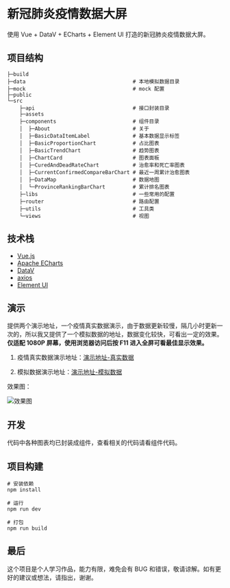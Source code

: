 # 新冠肺炎疫情数据大屏

使用 Vue + DataV + ECharts + Element UI 打造的新冠肺炎疫情数据大屏。

## 项目结构

```shell
├─build
├─data                                   # 本地模拟数据目录
├─mock                                   # mock 配置
├─public
└─src
    ├─api                                # 接口封装目录
    ├─assets
    ├─components                         # 组件目录
    │  ├─About                           # 关于
    │  ├─BasicDataItemLabel              # 基本数据显示标签
    │  ├─BasicProportionChart            # 占比图表
    │  ├─BasicTrendChart                 # 趋势图表
    │  ├─ChartCard                       # 图表面板
    │  ├─CuredAndDeadRateChart           # 治愈率和死亡率图表
    │  ├─CurrentConfirmedCompareBarChart # 最近一周累计治愈图表
    │  ├─DataMap                         # 数据地图
    │  └─ProvinceRankingBarChart         # 累计排名图表
    ├─libs                               # 一些常用的配置
    ├─router                             # 路由配置
    ├─utils                              # 工具类
    └─views                              # 视图
```

## 技术栈

 - [Vue.js](https://cn.vuejs.org/)
 - [Apache ECharts](https://echarts.apache.org/zh/index.html)
 - [DataV](http://datav.jiaminghi.com/)
 - [axios](https://axios-http.com/)
 - [Element UI](https://element.eleme.io/#/zh-CN)

## 演示

提供两个演示地址，一个疫情真实数据演示，由于数据更新较慢，隔几小时更新一次的，所以我又提供了一个模拟数据的地址，数据变化较快，可看出一定的效果。**仅适配 1080P 屏幕，使用浏览器访问后按 F11 进入全屏可看最佳显示效果。**

1. 疫情真实数据演示地址：[演示地址-真实数据](http://datav.covid19.lanweihong.com/#/)

2. 模拟数据演示地址：[演示地址-模拟数据](http://demo.datav.covid19.lanweihong.com/#/)

效果图：

![效果图](https://github.com/lanweihong/data-visualization-with-covid-19/blob/main/preview/demo-datav-covid-19-preview-compression.png)

## 开发

代码中各种图表均已封装成组件，查看相关的代码请看组件代码。

## 项目构建

```shell
# 安装依赖
npm install

# 运行
npm run dev

# 打包
npm run build
```

## 最后

这个项目是个人学习作品，能力有限，难免会有 BUG 和错误，敬请谅解。如有更好的建议或想法，请指出，谢谢。